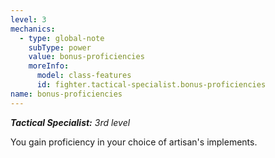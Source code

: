 ```yaml
---
level: 3
mechanics:
  - type: global-note
    subType: power
    value: bonus-proficiencies
    moreInfo:
      model: class-features
      id: fighter.tactical-specialist.bonus-proficiencies
name: bonus-proficiencies
---
```

_**Tactical Specialist:** 3rd level_
You gain proficiency in your choice of artisan's implements.